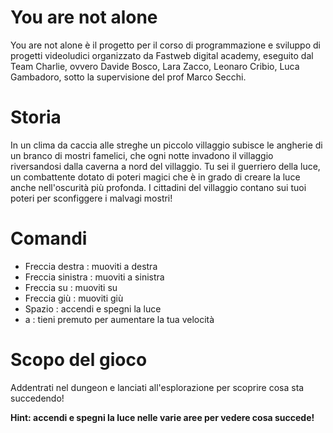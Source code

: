 # You are not alone
You are not alone è il progetto per il corso di programmazione e sviluppo di progetti videoludici organizzato da Fastweb digital academy, eseguito dal Team Charlie, ovvero Davide Bosco, Lara Zacco, Leonaro Cribio, Luca Gambadoro, sotto la supervisione del prof Marco Secchi.

# Storia
In un clima da caccia alle streghe un piccolo villaggio subisce le angherie di un branco di mostri famelici, che ogni notte invadono il villaggio riversandosi dalla caverna a nord del villaggio. Tu sei il guerriero della luce, un combattente dotato di poteri magici che è in grado di creare la luce anche nell'oscurità più profonda. I cittadini del villaggio contano sui tuoi poteri per sconfiggere i malvagi mostri! 

# Comandi

 * Freccia destra : muoviti a destra
 * Freccia sinistra : muoviti a sinistra
 * Freccia su : muoviti su
 * Freccia giù : muoviti giù
 * Spazio : accendi e spegni la luce
 * a : tieni premuto per aumentare la tua velocità
 
# Scopo del gioco
Addentrati nel dungeon e lanciati all'esplorazione per scoprire cosa sta succedendo!

<b>Hint: accendi e spegni la luce nelle varie aree per vedere cosa succede! </b>

